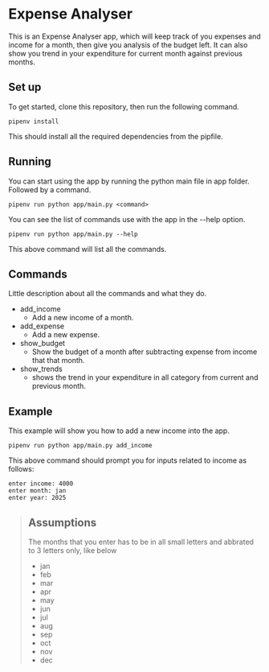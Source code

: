 # Expense Analyser

This is an Expense Analyser app, which will keep track of you expenses and income for a month, then give you analysis of the budget left. It can also show you trend in your expenditure for current month against previous months.

## Set up
To get started, clone this repository, then run the following command.
```
pipenv install
```
This should install all the required dependencies from the pipfile.

## Running
You can start using the app by running the python main file in app folder. Followed by a command.

```
pipenv run python app/main.py <command>
```

You can see the list of commands use with the app in the --help option.

```
pipenv run python app/main.py --help
```

This above command will list all the commands.

## Commands
Little description about all the commands and what they do.

* add_income
    - Add a new income of a month.
* add_expense
    - Add a new expense.
* show_budget
    - Show the budget of a month after subtracting expense from income that that month.
* show_trends
    - shows the trend in your expenditure in all category from current and previous month.


## Example
This example will show you how to add a new income into the app.

```
pipenv run python app/main.py add_income
```

This above command should prompt you for inputs related to income as follows:
```
enter income: 4000
enter month: jan
enter year: 2025
```

> ## Assumptions
> The months that you enter has to be in all small letters and abbrated to 3 letters only, like below
> 
>
> - jan
> - feb
> - mar
> - apr
> - may
> - jun
> - jul 
> - aug
> - sep
> - oct
> - nov
> - dec
